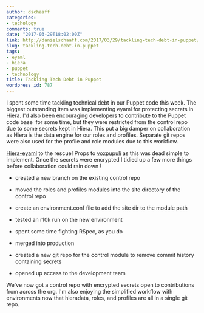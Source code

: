 ```yaml
---
author: dschaaff
categories:
- techology
comments: true
date: "2017-03-29T18:02:00Z"
link: http://danielschaaff.com/2017/03/29/tackling-tech-debt-in-puppet/
slug: tackling-tech-debt-in-puppet
tags:
- eyaml
- hiera
- puppet
- technology
title: Tackling Tech Debt in Puppet
wordpress_id: 787
---
```


I spent some time tackling technical debt in our Puppet code this week. The biggest outstanding item was implementing eyaml for protecting secrets in Hiera. I'd also been encouraging developers to contribute to the Puppet code base  for some time, but they were restricted from the control repo due to some secrets kept in Hiera. This put a big damper on collaboration as Hiera is the data engine for our roles and profiles. Separate git repos were also used for the profile and role modules due to this workflow.

[Hiera-eyaml](https://github.com/voxpupuli/hiera-eyaml) to the rescue! Props to [voxpupuli](https://github.com/voxpupuli) as this was dead simple to implement. Once the secrets were encrypted I tidied up a few more things before collaboration could rain down !




    
  * created a new branch on the existing control repo

    
  * moved the roles and profiles modules into the site directory of the control repo

    
  * create an environment.conf file to add the site dir to the module path

    
  * tested an r10k run on the new environment

    
  * spent some time fighting RSpec, as you do

    
  * merged into production

    
  * created a new git repo for the control module to remove commit history containing secrets

    
  * opened up access to the development team



We've now got a control repo with encrypted secrets open to contributions from across the org. I'm also enjoying the simplified workflow with environments now that hieradata, roles, and profiles are all in a single git repo.
